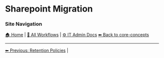 # Sharepoint Migration

### Site Navigation
[🏠 Home](../../README.md) | [📂 All Workflows](../../users/users.md) | [⚙ IT Admin Docs](../../it-admins/README.md)
[⬅ Back to core-concepts](../README.md)



<!-- description: Documentation about Sharepoint Migration for Your Organization. -->



---

[⬅ Previous: Retention Policies](retention-policies.md) | 